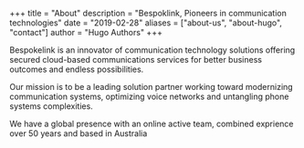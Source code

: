 +++
title = "About"
description = "Bespoklink, Pioneers in communication technologies"
date = "2019-02-28"
aliases = ["about-us", "about-hugo", "contact"]
author = "Hugo Authors"
+++

Bespokelink is an innovator of communication technology solutions offering secured cloud-based communications services for better business outcomes and endless possibilities.

Our mission is to be a leading solution partner working toward modernizing communication systems, optimizing voice networks and untangling phone systems complexities. 

We have a global presence with an online active team, combined exprience over 50 years and based in Australia 
